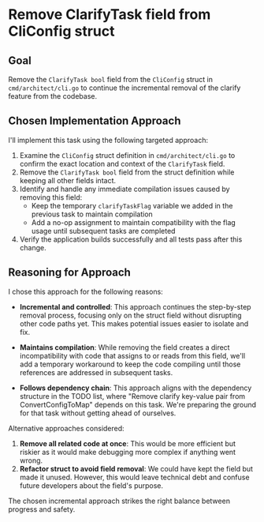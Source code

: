 # Remove ClarifyTask field from CliConfig struct

## Goal
Remove the `ClarifyTask bool` field from the `CliConfig` struct in `cmd/architect/cli.go` to continue the incremental removal of the clarify feature from the codebase.

## Chosen Implementation Approach
I'll implement this task using the following targeted approach:

1. Examine the `CliConfig` struct definition in `cmd/architect/cli.go` to confirm the exact location and context of the `ClarifyTask` field.
2. Remove the `ClarifyTask bool` field from the struct definition while keeping all other fields intact.
3. Identify and handle any immediate compilation issues caused by removing this field:
   - Keep the temporary `clarifyTaskFlag` variable we added in the previous task to maintain compilation
   - Add a no-op assignment to maintain compatibility with the flag usage until subsequent tasks are completed
4. Verify the application builds successfully and all tests pass after this change.

## Reasoning for Approach
I chose this approach for the following reasons:

* **Incremental and controlled**: This approach continues the step-by-step removal process, focusing only on the struct field without disrupting other code paths yet. This makes potential issues easier to isolate and fix.

* **Maintains compilation**: While removing the field creates a direct incompatibility with code that assigns to or reads from this field, we'll add a temporary workaround to keep the code compiling until those references are addressed in subsequent tasks.

* **Follows dependency chain**: This approach aligns with the dependency structure in the TODO list, where "Remove clarify key-value pair from ConvertConfigToMap" depends on this task. We're preparing the ground for that task without getting ahead of ourselves.

Alternative approaches considered:
1. **Remove all related code at once**: This would be more efficient but riskier as it would make debugging more complex if anything went wrong.
2. **Refactor struct to avoid field removal**: We could have kept the field but made it unused. However, this would leave technical debt and confuse future developers about the field's purpose.

The chosen incremental approach strikes the right balance between progress and safety.